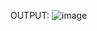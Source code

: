OUTPUT:
![image](https://user-images.githubusercontent.com/88618993/197322670-cc3e1285-bad1-4f1a-9e4f-12f56982da64.png)
